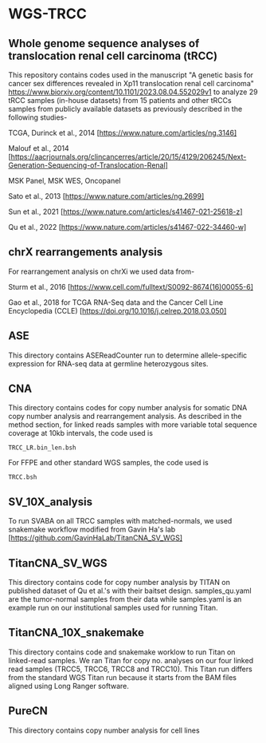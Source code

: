 # WGS-TRCC

## Whole genome sequence analyses of translocation renal cell carcinoma (tRCC)

This repository contains codes used in the manuscript "A genetic basis for cancer sex differences revealed in Xp11 translocation renal cell carcinoma" https://www.biorxiv.org/content/10.1101/2023.08.04.552029v1 to analyze 29 tRCC samples (in-house datasets) from 15 patients and other tRCCs samples from publicly available datasets as previously described in the following studies-

TCGA, Durinck et al., 2014 [https://www.nature.com/articles/ng.3146]

Malouf et al., 2014 [https://aacrjournals.org/clincancerres/article/20/15/4129/206245/Next-Generation-Sequencing-of-Translocation-Renal] 

MSK Panel, MSK WES, Oncopanel

Sato et al., 2013 [https://www.nature.com/articles/ng.2699]

Sun et al., 2021 [https://www.nature.com/articles/s41467-021-25618-z]

Qu et al., 2022 [https://www.nature.com/articles/s41467-022-34460-w]

## chrX rearrangements analysis

For rearrangement analysis on chrXi we used data from-

Sturm et al., 2016 [https://www.cell.com/fulltext/S0092-8674(16)00055-6]

Gao et al., 2018 for TCGA RNA-Seq data and the Cancer Cell Line Encyclopedia (CCLE) [https://doi.org/10.1016/j.celrep.2018.03.050]


## ASE

This directory contains ASEReadCounter run to determine allele-specific expression for RNA-seq data at germline heterozygous sites.

## CNA

This directory contains codes for copy number analysis for somatic DNA copy number analysis and rearrangement analysis. As described in the method section, for linked reads samples with more variable total sequence coverage at 10kb intervals, the code used is 
```
TRCC_LR.bin_len.bsh
```
For FFPE and other standard WGS samples, the code used is 
```
TRCC.bsh
```

## SV_10X_analysis
To run SVABA on all TRCC samples with matched-normals, we used snakemake workflow modified from Gavin Ha's lab [https://github.com/GavinHaLab/TitanCNA_SV_WGS] 

## TitanCNA_SV_WGS

This directory contains code for copy number analysis by TITAN on published dataset of Qu et al.'s with their baitset design. samples_qu.yaml are the tumor-normal samples from their data while samples.yaml is an example run on our institutional samples used for running Titan. 

## TitanCNA_10X_snakemake

This directory contains code and snakemake worklow to run Titan on linked-read samples. We ran Titan for copy no. analyses on our four linked read samples (TRCC5, TRCC6, TRCC8 and 
TRCC10). This Titan run differs from the standard WGS Titan run because it starts from the BAM files aligned using Long Ranger software.

## PureCN

This directory contains copy number analysis for cell lines 




